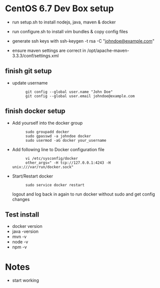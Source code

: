 # CentOS 6.7 Dev Box setup

* run setup.sh to install nodejs, java, maven & docker
* run configure.sh to install vim bundles & copy config files

* generate ssh keys with ssh-keygen -t rsa -C "johndoe@example.com"

* ensure maven settings are correct in /opt/apache-maven-3.3.3/conf/settings.xml

## finish git setup

* update username

			git config --global user.name "John Doe"
			git config --global user.email johndoe@example.com

## finish docker setup
* Add yourself into the docker group

			sudo groupadd docker
			sudo gpasswd -a johndoe docker
			sudo usermod -aG docker your_username

* Add following line to Docker configuration file

			vi /etc/sysconfig/docker
			other_args=" -H tcp://127.0.0.1:4243 -H unix:///var/run/docker.sock"

* Start/Restart docker

			sudo service docker restart

	logout and log back in again to run docker without sudo and get config
	changes

## Test install
* docker version
* java -version
* mvn -v
* node -v
* npm -v

# Notes

* start working
